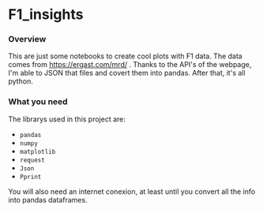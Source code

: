 # F1_insights

### Overview

This are just some notebooks to create cool plots with F1 data. The data comes from https://ergast.com/mrd/ . 
Thanks to the API's of the webpage, I'm able to JSON that files and covert them into pandas. After that, it's all python.

### What you need
The librarys used in this project are:
* `pandas`
* `numpy`
* `matplotlib`
* `request`
* `Json`
* `Pprint`

You will also need an internet conexion, at least until you convert all the info into pandas dataframes.
